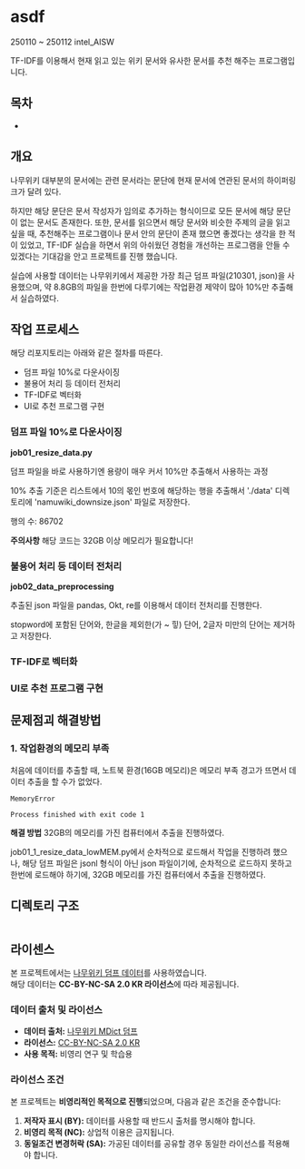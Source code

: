 # asdf
250110 ~ 250112 intel_AISW

TF-IDF를 이용해서 현재 읽고 있는 위키 문서와 유사한 문서를 추천 해주는 프로그램입니다.



## 목차
- 



## 개요

 나무위키 대부분의 문서에는 관련 문서라는 문단에 현재 문서에 연관된 문서의 하이퍼링크가 달려 있다.

하지만 해당 문단은 문서 작성자가 임의로 추가하는 형식이므로 모든 문서에 해당 문단이 없는 문서도 존재한다.
또한, 문서를 읽으면서 해당 문서와 비슷한 주제의 글을 읽고 싶을 때, 추천해주는 프로그램이나 문서 안의 문단이 존재 했으면 좋겠다는 생각을 한 적이 있었고,
TF-IDF 실습을 하면서 위의 아쉬웠던 경험을 개선하는 프로그램을 안들 수 있겠다는 기대감을 안고 프로젝트를 진행 했습니다.

실습에 사용할 데이터는 나무위키에서 제공한 가장 최근 덤프 파일(210301, json)을 사용했으며,
약 8.8GB의 파일을 한번에 다루기에는 작업환경 제약이 많아 10%만 추출해서 실습하였다.



## 작업 프로세스
해당 리포지토리는 아래와 같은 절차를 따른다.

- 덤프 파일 10%로 다운사이징
- 불용어 처리 등 데이터 전처리
- TF-IDF로 벡터화
- UI로 추천 프로그램 구현


### 덤프 파일 10%로 다운사이징
**job01_resize_data.py**

덤프 파일을 바로 사용하기엔 용량이 매우 커서 10%만 추출해서 사용하는 과정

10% 추출 기준은 리스트에서 10의 몫인 번호에 해당하는 행을 추출해서 './data' 디렉토리에 'namuwiki_downsize.json' 파일로 저장한다.

행의 수: 86702

**주의사항**
해당 코드는 32GB 이상 메모리가 필요합니다!



### 불용어 처리 등 데이터 전처리
**job02_data_preprocessing**

추출된 json 파일을 pandas, Okt, re를 이용해서 데이터 전처리를 진행한다.

stopword에 포함된 단어와, 한글을 제외한(가 ~ 힣) 단어, 2글자 미만의 단어는 제거하고 저장한다.



### TF-IDF로 벡터화



### UI로 추천 프로그램 구현




## 문제점괴 해결방법

### 1. 작업환경의 메모리 부족
처음에 데이터를 추출할 때, 노트북 환경(16GB 메모리)은 메모리 부족 경고가 뜨면서 데이터 추출을 할 수가 없었다.
```commandline
MemoryError

Process finished with exit code 1
```
**해결 방법**
32GB의 메모리를 가진 컴퓨터에서 추출을 진행하였다.


job01_1_resize_data_lowMEM.py에서 순차적으로 로드해서 작업을 진행하려 했으나, 해당 덤프 파일은 jsonl 형식이 아닌 json 파일이기에,
순차적으로 로드하지 못하고 한번에 로드해야 하기에, 32GB 메모리를 가진 컴퓨터에서 추출을 진행하였다.



## 디렉토리 구조
```commandline

```
 
## 라이센스

본 프로젝트에서는 [나무위키 덤프 데이터](https://namu.wiki/w/%EB%82%98%EB%AC%B4%EC%9C%84%ED%82%A4%20MDict)를 사용하였습니다.  
해당 데이터는 **CC-BY-NC-SA 2.0 KR 라이선스**에 따라 제공됩니다.

### 데이터 출처 및 라이선스
- **데이터 출처:** [나무위키 MDict 덤프](https://namu.wiki/w/%EB%82%98%EB%AC%B4%EC%9C%84%ED%82%A4%20MDict)
- **라이선스:** [CC-BY-NC-SA 2.0 KR](https://creativecommons.org/licenses/by-nc-sa/2.0/kr/)
- **사용 목적:** 비영리 연구 및 학습용

### 라이선스 조건
본 프로젝트는 **비영리적인 목적으로 진행**되었으며, 다음과 같은 조건을 준수합니다:
1. **저작자 표시 (BY):** 데이터를 사용할 때 반드시 출처를 명시해야 합니다.  
2. **비영리 목적 (NC):** 상업적 이용은 금지됩니다.  
3. **동일조건 변경허락 (SA):** 가공된 데이터를 공유할 경우 동일한 라이선스를 적용해야 합니다.  


